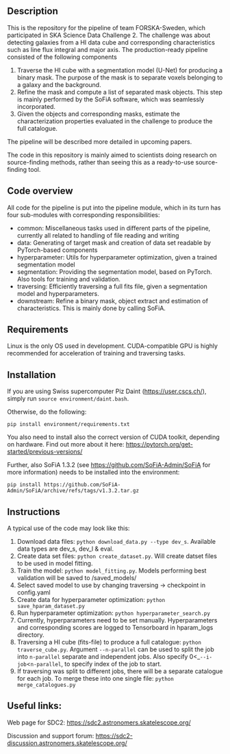## Description
This is the repository for the pipeline of team FORSKA-Sweden, which participated in SKA Science Data Challenge 2. The 
challenge was about detecting galaxies from a HI data cube and corresponding characteristics such as line flux integral
and major axis. The production-ready pipeline consisted of the following components

1. Traverse the HI cube with a segmentation model (U-Net) for producing a binary mask. The purpose of the mask is to
separate voxels belonging to a galaxy and the background.
2. Refine the mask and compute a list of separated mask objects. This step is mainly performed by the SoFiA software,
which was seamlessly incorporated.
3. Given the objects and corresponding masks, estimate the characterization properties evaluated in the challenge to
produce the full catalogue.

The pipeline will be described more detailed in upcoming papers.

The code in this repository is mainly aimed to scientists doing research on source-finding methods, rather than seeing
this as a ready-to-use source-finding tool.

## Code overview
All code for the pipeline is put into the pipeline module, which in its turn has four sub-modules with corresponding
responsibilities:
- common: Miscellaneous tasks used in different parts of the pipeline, currently all related to handling of file reading and writing
- data: Generating of target mask and creation of data set readable by PyTorch-based components
- hyperparameter: Utils for hyperparameter optimization, given a trained segmentation model
- segmentation: Providing the segmentation model, based on PyTorch. Also tools for training and validation.
- traversing: Efficiently traversing a full fits file, given a segmentation model and hyperparameters.
- downstream: Refine a binary mask, object extract and estimation of characteristics. This is mainly done by calling
SoFiA.

## Requirements
Linux is the only OS used in development. CUDA-compatible GPU is highly recommended for acceleration of training and
traversing tasks.

## Installation

If you are using Swiss supercomputer Piz Daint (https://user.cscs.ch/), simply run `source environment/daint.bash`.

Otherwise, do the following:

`pip install environment/requirements.txt`

You also need to install also the correct version of CUDA toolkit, depending on hardware. Find out more about
it here: https://pytorch.org/get-started/previous-versions/

Further, also SoFiA 1.3.2 (see https://github.com/SoFiA-Admin/SoFiA for more information) needs to be installed into the
environment:

`pip install https://github.com/SoFiA-Admin/SoFiA/archive/refs/tags/v1.3.2.tar.gz`

## Instructions
A typical use of the code may look like this:
1. Download data files: `python download_data.py --type dev_s`. Available data types are dev_s, dev_l & eval.
2. Create data set files: `python create_dataset.py`. Will create datset files to be used in model fitting.
3. Train the model: `python model_fitting.py`. Models performing best validation will be saved to /saved_models/
4. Select saved model to use by changing traversing -> checkpoint in config.yaml
5. Create data for hyperparameter optimization: `python save_hparam_dataset.py`
6. Run hyperparameter optimization: `python hyperparameter_search.py`
7. Currently, hyperparameters need to be set manually. Hyperparameters and corresponding scores are logged to Tensorboard in hparam_logs directory.
8. Traversing a HI cube (fits-file) to produce a full catalogue: `python traverse_cube.py`. Argument `--n-parallel` can
be used to split the job into `n-parallel` separate and independent jobs. Also specify 0<_`--i-job`<`n-parallel`, to 
specify index of the job to start.
9. If traversing was split to different jobs, there will be a separate catalogue for each job. To merge these into one
single file: `python merge_catalogues.py`

## Useful links:

Web page for SDC2: https://sdc2.astronomers.skatelescope.org/

Discussion and support forum: https://sdc2-discussion.astronomers.skatelescope.org/